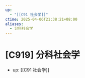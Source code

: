 ```yaml
---
up:
  - "[[C91 社会学]]"
ctime: 2025-04-06T21:38:21+08:00
aliases:
  - 分科社会学
---
```


# [C919] 分科社会学

- up: [[C91 社会学]]
